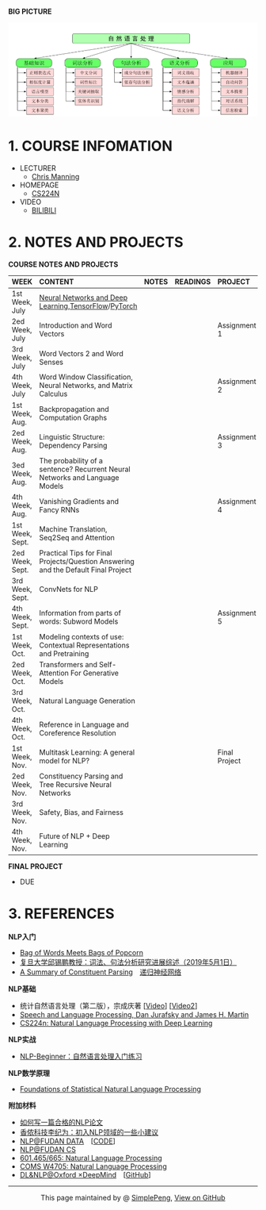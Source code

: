 **BIG PICTURE** <br>


![RoadMap](NLPRoadMap.PNG)


# 1. COURSE INFOMATION


- LECTURER
	- [Chris Manning](https://nlp.stanford.edu/~manning/)
- HOMEPAGE
	- [CS224N](http://web.stanford.edu/class/cs224n/index.html)
- VIDEO
	- [BILIBILI](https://www.bilibili.com/video/av46216519/)

# 2. NOTES AND PROJECTS



**COURSE NOTES AND PROJECTS**



|WEEK |  CONTENT      |    NOTES |READINGS | PROJECT  |
|:--| :-------- | :--------| :-- | :-- |
|1st Week, July |[Neural Networks and Deep Learning](http://neuralnetworksanddeeplearning.com/),[TensorFlow](https://pan.baidu.com/s/1c19SI56#list/path=%2F)/[PyTorch](https://pan.baidu.com/s/1cpoyXw)  | | | |
|2ed Week, July |Introduction and Word Vectors  | | |  Assignment 1|
|3rd Week, July |Word Vectors 2 and Word Senses  | | | |
|4th Week, July |Word Window Classification, Neural Networks, and Matrix Calculus  | | |Assignment 2  |
|1st Week, Aug. |Backpropagation and Computation Graphs  | | | |
|2ed Week, Aug. |Linguistic Structure: Dependency Parsing  | | |Assignment 3  |
|3ed Week, Aug. |The probability of a sentence? Recurrent Neural Networks and Language Models  | | | |
|4th Week, Aug. |Vanishing Gradients and Fancy RNNs  | | | Assignment 4 |
|1st Week, Sept. |Machine Translation, Seq2Seq and Attention  | | | |
|2ed Week, Sept. |Practical Tips for Final Projects/Question Answering and the Default Final Project  | | | |
|3rd Week, Sept. |ConvNets for NLP  | | | |
|4th Week, Sept. |Information from parts of words: Subword Models  | | |Assignment 5  | 
|1st Week, Oct. |Modeling contexts of use: Contextual Representations and Pretraining  | | | |
|2ed Week, Oct. |Transformers and Self-Attention For Generative Models  | | | |
|3rd Week, Oct. |Natural Language Generation  | | | | 
|4th Week, Oct.  |Reference in Language and Coreference Resolution | | | | 
|1st Week, Nov. |Multitask Learning: A general model for NLP?  | | | Final Project |
|2ed Week, Nov. |Constituency Parsing and Tree Recursive Neural Networks  | | | |
|3rd Week, Nov. |Safety, Bias, and Fairness  | | | |
|4th Week, Nov. |Future of NLP + Deep Learning | | | |




**FINAL PROJECT**
- DUE

# 3. REFERENCES


**NLP入门**
- [Bag of Words Meets Bags of Popcorn](https://www.kaggle.com/c/word2vec-nlp-tutorial)
- [复旦大学邱锡鹏教授：词法、句法分析研究进展综述（2019年5月1日）](https://mp.weixin.qq.com/s/AP4TCnRfIccqAxDu4FlBew)
- [A Summary of Constituent Parsing](https://godweiyang.com/2018/09/26/constituent-parsing-summary/)&emsp;[递归神经网络](https://zybuluo.com/hanbingtao/note/626300)

**NLP基础**
- 统计自然语言处理（第二版），宗成庆著 [[Video](https://www.bilibili.com/video/av23334120/?p=32)] [[Video2](https://www.bilibili.com/video/av27183045/?p=1)]
- [Speech and Language Processing, Dan Jurafsky and James H. Martin](https://web.stanford.edu/~jurafsky/slp3/)
- [CS224n: Natural Language Processing with Deep Learning](http://web.stanford.edu/class/cs224n/)


**NLP实战**
- [NLP-Beginner：自然语言处理入门练习](https://github.com/SimpleLP/nlp-beginner)

**NLP数学原理**
- [Foundations of Statistical Natural Language Processing](https://nlp.stanford.edu/fsnlp/)




**附加材料**
- [如何写一篇合格的NLP论文](https://zhuanlan.zhihu.com/p/58752815)
- [香侬科技李纪为：初入NLP领域的一些小建议](https://cloud.tencent.com/developer/article/1421774)
- [NLP@FUDAN DATA](http://www.sdspeople.fudan.edu.cn/zywei/DATA130006/index.html)&emsp;[[CODE](https://github.com/Rshcaroline/FDU-Natural-Language-Processing)]
- [NLP@FUDAN CS](https://textprocessing.github.io/)
- [601.465/665: Natural Language Processing](https://www.cs.jhu.edu/~jason/465/)
- [COMS W4705: Natural Language Processing](http://www.cs.columbia.edu/~mcollins/cs4705-spring2019/)
- [DL&NLP@Oxford ×DeepMind](https://edu.aliyun.com/course/844?utm_content=m_44346)&emsp;[[GitHub](https://github.com/oxford-cs-deepnlp-2017/lectures)]











-----------------------------------------------------------------------------------------

<div style="text-align:center;">
This page maintained by @ <a href="https://simplelp.github.io/">SimplePeng</a>, 	
<a href="https://github.com/SimpleLP/Natural-Language-Processing/">View on GitHub</a>
</div>






